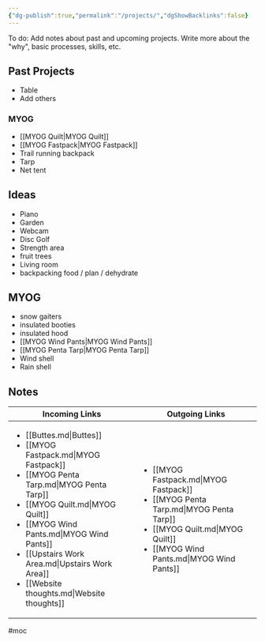 ```yaml
---
{"dg-publish":true,"permalink":"/projects/","dgShowBacklinks":false}
---
```



To do: Add notes about past and upcoming projects. Write more about the "why", basic processes, skills, etc.

## Past Projects

* Table
* Add others

### MYOG

* [[MYOG Quilt\|MYOG Quilt]]
* [[MYOG Fastpack\|MYOG Fastpack]]
* Trail running backpack
* Tarp
* Net tent

## Ideas

* Piano
* Garden
* Webcam
* Disc Golf
* Strength area
* fruit trees
* Living room
* backpacking food / plan / dehydrate

## MYOG

* snow gaiters
* insulated booties
* insulated hood
* [[MYOG Wind Pants\|MYOG Wind Pants]]
* [[MYOG Penta Tarp\|MYOG Penta Tarp]]
* Wind shell
* Rain shell



## Notes

| Incoming Links                                                                                                                                                                                                                                                                                                                           | Outgoing Links                                                                                                                                                                                  |
| ---------------------------------------------------------------------------------------------------------------------------------------------------------------------------------------------------------------------------------------------------------------------------------------------------------------------------------------- | ----------------------------------------------------------------------------------------------------------------------------------------------------------------------------------------------- |
| <ul><li>[[Buttes.md\\|Buttes]]</li><li>[[MYOG Fastpack.md\\|MYOG Fastpack]]</li><li>[[MYOG Penta Tarp.md\\|MYOG Penta Tarp]]</li><li>[[MYOG Quilt.md\\|MYOG Quilt]]</li><li>[[MYOG Wind Pants.md\\|MYOG Wind Pants]]</li><li>[[Upstairs Work Area.md\\|Upstairs Work Area]]</li><li>[[Website thoughts.md\\|Website thoughts]]</li></ul> | <ul><li>[[MYOG Fastpack.md\\|MYOG Fastpack]]</li><li>[[MYOG Penta Tarp.md\\|MYOG Penta Tarp]]</li><li>[[MYOG Quilt.md\\|MYOG Quilt]]</li><li>[[MYOG Wind Pants.md\\|MYOG Wind Pants]]</li></ul> |


#moc 